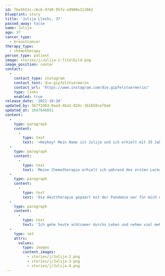 ```yaml
---
id: fbe5b53c-c6c6-47d0-95fe-a9900e212662
blueprint: story
title: 'Julija Lleshi, 37'
passed_away: false
name: Julija
age: 37
cancer_type:
  - breastcancer
therapy_type:
  - chemotherapy
person_type: patient
image: stories/j/Julija-1-Titelbild.png
image_position: center
contact:
  -
    contact_type: instagram
    contact_text: die.gipfelstuermerin
    contact_url: 'https://www.instagram.com/die.gipfelstuermerin/'
    type: links
    enabled: true
release_date: '2021-10-28'
updated_by: 3b7f2d63-0aed-4ba3-824c-3b1650cef8a6
updated_at: 1647646851
content:
  -
    type: paragraph
    content:
      -
        type: text
        text: '»Heyhey! Mein Name ist Julija und ich erhielt mit 35 Jahren am 3. Januar 2020 die Diagnose ›Triple Negatives Mammakarzinom‹. Meine Kinder waren zu dem Zeitpunkt 2 und 5 Jahre alt und ich hatte große Angst, dass ich die wichtigen Meilensteine in ihrem Leben, wie die Einschulung, nicht miterleben würde.'
  -
    type: paragraph
    content:
      -
        type: text
        text: 'Meine Chemotherapie erhielt ich während des ersten Lockdowns. So saßen wir zu viert in unserer 80 qm großen Wohnung. Mein Mann hatte mehr zu tun als normal und saß im Homeoffice, hangelte sich von Meeting zu Meeting. Statt die Kinder in die Kita zu bringen, verbrachte ich viel Zeit mit ihnen im Wald. Ich war ständig müde, funktionierte aber und schleppte mich von Etappenziel zu Etappenziel – angetrieben von den Kindern.'
  -
    type: paragraph
    content:
      -
        type: text
        text: 'Die Akuttherapie gepaart mit der Pandemie war für mich wie ein Ausstieg aus meinem Hamsterrad-Leben. In der Zeit habe ich viel geschrieben, um zu verstehen, und suchte mir meine Ruheorte im Wald. Irgendwie schaffte ich es, mich neu zu sortieren.'
  -
    type: paragraph
    content:
      -
        type: text
        text: 'Ich gehe heute achtsamer durchs Leben und nehme viel mehr Rücksicht auf meine Bedürfnisse. Tue vieles, was mir guttut und nehme mir mehr Auszeiten. Meine Krebsreise war für mich wie ein Heimkommen zu mir selber. Ich bin ein sehr intuitiver Mensch, der sich früher verbogen hat, um sich anzupassen. Jetzt mache ich – fast – nur noch, was mir Spaß macht. Dieses Jahr haben wir übrigens unseren Sohn eingeschult und unsere Tochter folgt in zwei Jahren.«'
  -
    type: set
    attrs:
      values:
        type: images
        content_images:
          - stories/j/Julija-2.png
          - stories/j/Julija-3.png
          - stories/j/Julija-4.png
---
```

